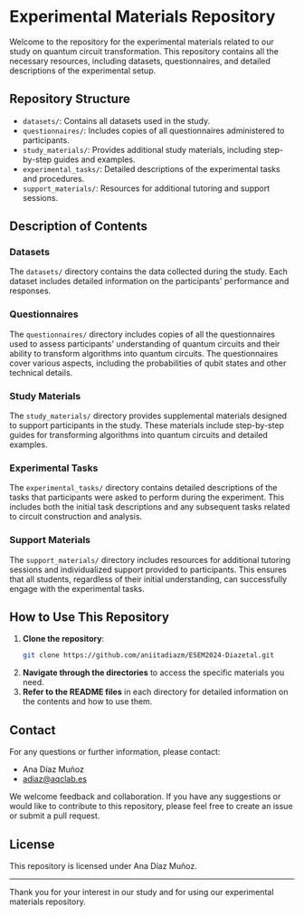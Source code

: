 # Experimental Materials Repository

Welcome to the repository for the experimental materials related to our study on quantum circuit transformation. This repository contains all the necessary resources, including datasets, questionnaires, and detailed descriptions of the experimental setup.

## Repository Structure

- `datasets/`: Contains all datasets used in the study.
- `questionnaires/`: Includes copies of all questionnaires administered to participants.
- `study_materials/`: Provides additional study materials, including step-by-step guides and examples.
- `experimental_tasks/`: Detailed descriptions of the experimental tasks and procedures.
- `support_materials/`: Resources for additional tutoring and support sessions.

## Description of Contents

### Datasets
The `datasets/` directory contains the data collected during the study. Each dataset includes detailed information on the participants' performance and responses.

### Questionnaires
The `questionnaires/` directory includes copies of all the questionnaires used to assess participants' understanding of quantum circuits and their ability to transform algorithms into quantum circuits. The questionnaires cover various aspects, including the probabilities of qubit states and other technical details.

### Study Materials
The `study_materials/` directory provides supplemental materials designed to support participants in the study. These materials include step-by-step guides for transforming algorithms into quantum circuits and detailed examples.

### Experimental Tasks
The `experimental_tasks/` directory contains detailed descriptions of the tasks that participants were asked to perform during the experiment. This includes both the initial task descriptions and any subsequent tasks related to circuit construction and analysis.

### Support Materials
The `support_materials/` directory includes resources for additional tutoring sessions and individualized support provided to participants. This ensures that all students, regardless of their initial understanding, can successfully engage with the experimental tasks.

## How to Use This Repository

1. **Clone the repository**:
    ```bash
    git clone https://github.com/aniitadiazm/ESEM2024-Diazetal.git
    ```
2. **Navigate through the directories** to access the specific materials you need.
3. **Refer to the README files** in each directory for detailed information on the contents and how to use them.

## Contact

For any questions or further information, please contact:
- Ana Díaz Muñoz
- adiaz@aqclab.es

We welcome feedback and collaboration. If you have any suggestions or would like to contribute to this repository, please feel free to create an issue or submit a pull request.

## License

This repository is licensed under Ana Díaz Muñoz.

---

Thank you for your interest in our study and for using our experimental materials repository.
